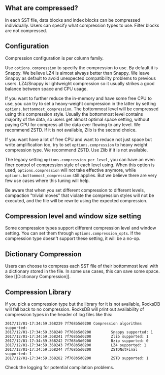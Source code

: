 ## What are compressed?
In each SST file, data blocks and index blocks can be compressed individually. Users can specify what compression types to use. Filter blocks are not compressed.

## Configuration
Compression configuration is per column family.

Use `options.compression` to specify the compression to use. By default it is Snappy. We believe LZ4 is almost always better than Snappy. We leave Snappy as default to avoid unexpected compatibility problems to previous users. LZ4/Snappy is lightweight compression so it usually strikes a good balance between space and CPU usage.

If you want to further reduce the in-memory and have some free CPU to use, you can try to set a heavy-weight compression in the latter by setting `options.bottommost_compression`. The bottommost level will be compressed using this compression style. Usually the bottommost level contains majority of the data, so users get almost optimal space setting, without paying CPU for compress all the data ever flowing to any level. We recommend ZSTD. If it is not available, Zlib is the second choice.

If you want have a lot of free CPU and want to reduce not just space but write amplification too, try to set `options.compression` to heavy weight compression type. We recommend ZSTD. Use Zlib if it is not available.

The legacy setting `options.compression_per_level`, you can have an even finer control of compression style of each level using. When this option is used, `options.compression` will not take effective anymore, while `options.bottommost_compression` still applies. But we believe there are very few use cases where this tuning will help.

Be aware that when you set different compression to different levels, compaction "trivial moves" that violate the compression styles will not be executed, and the file will be rewrite using the expected compression.

## Compression level and window size setting
Some compression types support different compression level and window setting. You can set them through `options.compression_opts`. If the compression type doesn't support these setting, it will be a no-op.

## Dictionary Compression
Users can choose to compress each SST file of their bottommost level with a dictionary stored in the file. In some use cases, this can save some space. See [[Dictionary Compression]].

## Compression Library
If you pick a compression type but the library for it is not available, RocksDB will fall back to no compression. RocksDB will print out availability of compression types in the header of log files like this:
```
2017/12/01-17:34:59.368239 7f768b5d0200 Compression algorithms supported:
2017/12/01-17:34:59.368240 7f768b5d0200         Snappy supported: 1
2017/12/01-17:34:59.368241 7f768b5d0200         Zlib supported: 1
2017/12/01-17:34:59.368242 7f768b5d0200         Bzip supported: 0
2017/12/01-17:34:59.368243 7f768b5d0200         LZ4 supported: 1
2017/12/01-17:34:59.368244 7f768b5d0200         ZSTDNotFinal supported: 1
2017/12/01-17:34:59.368282 7f768b5d0200         ZSTD supported: 1
```
Check the logging for potential compilation problems.
